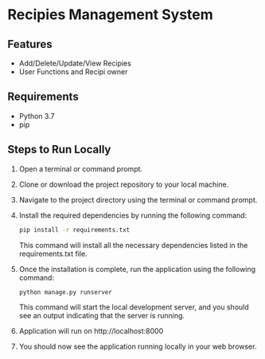 # Recipies Management System

## Features
- Add/Delete/Update/View Recipies
- User Functions and Recipi owner

## Requirements

- Python 3.7
- pip

## Steps to Run Locally

1. Open a terminal or command prompt.

2. Clone or download the project repository to your local machine.

3. Navigate to the project directory using the terminal or command prompt.

4. Install the required dependencies by running the following command:

   ```bash
   pip install -r requirements.txt
   ```
   
    This command will install all the necessary dependencies listed in the requirements.txt file.

5. Once the installation is complete, run the application using the following command:

    ```bash
    python manage.py runserver
    ```
    
    This command will start the local development server, and you should see an output indicating that the server is running.

6. Application will run on http://localhost:8000 
7. You should now see the application running locally in your web browser.



